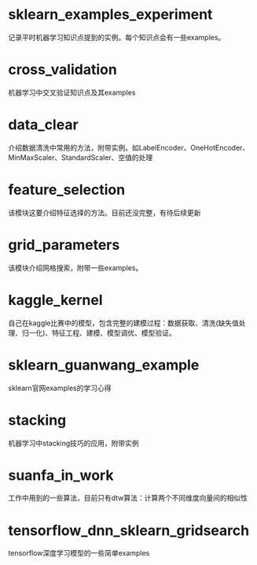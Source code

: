 # sklearn_examples_experiment
记录平时机器学习知识点提到的实例。每个知识点会有一些examples。
# cross_validation
机器学习中交叉验证知识点及其examples
# data_clear
介绍数据清洗中常用的方法，附带实例。如LabelEncoder、OneHotEncoder、MinMaxScaler、StandardScaler、空值的处理
# feature_selection
该模块这要介绍特征选择的方法。目前还没完整，有待后续更新
# grid_parameters
该模块介绍网格搜索，附带一些examples。
# kaggle_kernel
自己在kaggle比赛中的模型，包含完整的建模过程：数据获取、清洗(缺失值处理、归一化)、特征工程、建模、模型调优、模型验证。
# sklearn_guanwang_example
sklearn官网examples的学习心得
# stacking
机器学习中stacking技巧的应用，附带实例
# suanfa_in_work
工作中用到的一些算法，目前只有dtw算法：计算两个不同维度向量间的相似性
# tensorflow_dnn_sklearn_gridsearch
tensorflow深度学习模型的一些简单examples
 
